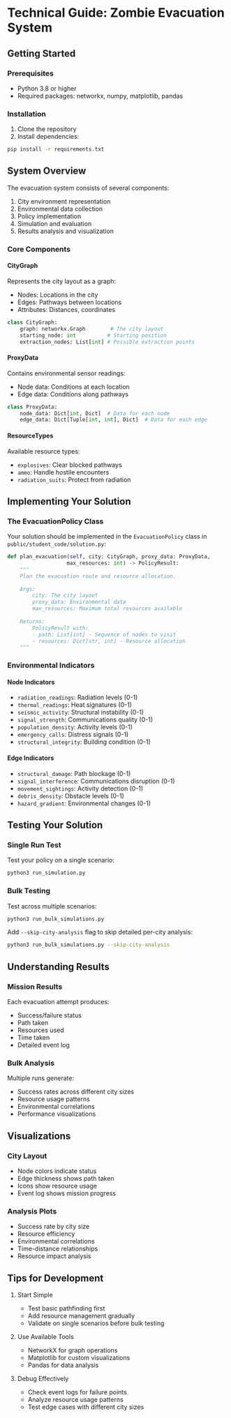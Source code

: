 # Technical Guide: Zombie Evacuation System

## Getting Started

### Prerequisites
- Python 3.8 or higher
- Required packages: networkx, numpy, matplotlib, pandas

### Installation
1. Clone the repository
2. Install dependencies:
```bash
pip install -r requirements.txt
```

## System Overview

The evacuation system consists of several components:
1. City environment representation
2. Environmental data collection
3. Policy implementation
4. Simulation and evaluation
5. Results analysis and visualization

### Core Components

#### CityGraph
Represents the city layout as a graph:
- Nodes: Locations in the city
- Edges: Pathways between locations
- Attributes: Distances, coordinates

```python
class CityGraph:
    graph: networkx.Graph        # The city layout
    starting_node: int          # Starting position
    extraction_nodes: List[int] # Possible extraction points
```

#### ProxyData
Contains environmental sensor readings:
- Node data: Conditions at each location
- Edge data: Conditions along pathways

```python
class ProxyData:
    node_data: Dict[int, Dict]  # Data for each node
    edge_data: Dict[Tuple[int, int], Dict]  # Data for each edge
```

#### ResourceTypes
Available resource types:
- `explosives`: Clear blocked pathways
- `ammo`: Handle hostile encounters
- `radiation_suits`: Protect from radiation

## Implementing Your Solution

### The EvacuationPolicy Class

Your solution should be implemented in the `EvacuationPolicy` class in `public/student_code/solution.py`:

```python
def plan_evacuation(self, city: CityGraph, proxy_data: ProxyData, 
                   max_resources: int) -> PolicyResult:
    """
    Plan the evacuation route and resource allocation.
    
    Args:
        city: The city layout
        proxy_data: Environmental data
        max_resources: Maximum total resources available
        
    Returns:
        PolicyResult with:
        - path: List[int] - Sequence of nodes to visit
        - resources: Dict[str, int] - Resource allocation
    """
```

### Environmental Indicators

#### Node Indicators
- `radiation_readings`: Radiation levels (0-1)
- `thermal_readings`: Heat signatures (0-1)
- `seismic_activity`: Structural instability (0-1)
- `signal_strength`: Communications quality (0-1)
- `population_density`: Activity levels (0-1)
- `emergency_calls`: Distress signals (0-1)
- `structural_integrity`: Building condition (0-1)

#### Edge Indicators
- `structural_damage`: Path blockage (0-1)
- `signal_interference`: Communications disruption (0-1)
- `movement_sightings`: Activity detection (0-1)
- `debris_density`: Obstacle levels (0-1)
- `hazard_gradient`: Environmental changes (0-1)

## Testing Your Solution

### Single Run Test
Test your policy on a single scenario:
```bash
python3 run_simulation.py
```

### Bulk Testing
Test across multiple scenarios:
```bash
python3 run_bulk_simulations.py
```

Add `--skip-city-analysis` flag to skip detailed per-city analysis:
```bash
python3 run_bulk_simulations.py --skip-city-analysis
```

## Understanding Results

### Mission Results
Each evacuation attempt produces:
- Success/failure status
- Path taken
- Resources used
- Time taken
- Detailed event log

### Bulk Analysis
Multiple runs generate:
- Success rates across different city sizes
- Resource usage patterns
- Environmental correlations
- Performance visualizations

## Visualizations

### City Layout
- Node colors indicate status
- Edge thickness shows path taken
- Icons show resource usage
- Event log shows mission progress

### Analysis Plots
- Success rate by city size
- Resource efficiency
- Environmental correlations
- Time-distance relationships
- Resource impact analysis

## Tips for Development

1. Start Simple
   - Test basic pathfinding first
   - Add resource management gradually
   - Validate on single scenarios before bulk testing

2. Use Available Tools
   - NetworkX for graph operations
   - Matplotlib for custom visualizations
   - Pandas for data analysis

3. Debug Effectively
   - Check event logs for failure points
   - Analyze resource usage patterns
   - Test edge cases with different city sizes 